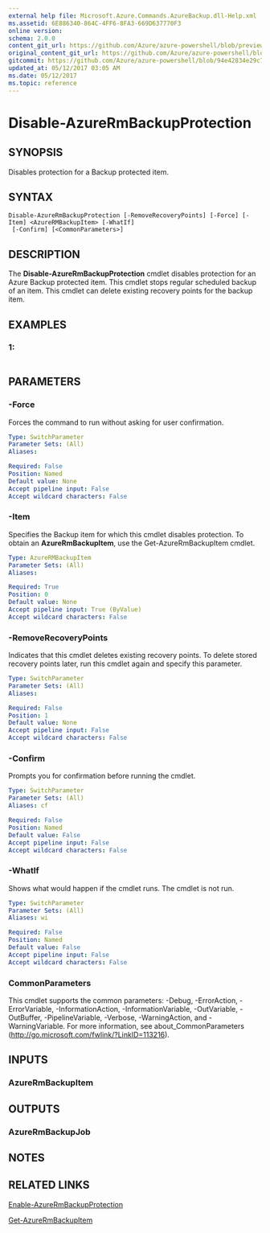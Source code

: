 ```yaml
---
external help file: Microsoft.Azure.Commands.AzureBackup.dll-Help.xml
ms.assetid: 6E886340-864C-4FF6-8FA3-669D637770F3
online version:
schema: 2.0.0
content_git_url: https://github.com/Azure/azure-powershell/blob/preview/src/ResourceManager/AzureBackup/Commands.AzureBackup/help/Disable-AzureRmBackupProtection.md
original_content_git_url: https://github.com/Azure/azure-powershell/blob/preview/src/ResourceManager/AzureBackup/Commands.AzureBackup/help/Disable-AzureRmBackupProtection.md
gitcommit: https://github.com/Azure/azure-powershell/blob/94e42834e29c78cafba9e3f1e99e14af92561036
updated_at: 05/12/2017 03:05 AM
ms.date: 05/12/2017
ms.topic: reference
---
```


# Disable-AzureRmBackupProtection

## SYNOPSIS
Disables protection for a Backup protected item.

## SYNTAX

```
Disable-AzureRmBackupProtection [-RemoveRecoveryPoints] [-Force] [-Item] <AzureRMBackupItem> [-WhatIf]
 [-Confirm] [<CommonParameters>]
```

## DESCRIPTION
The **Disable-AzureRmBackupProtection** cmdlet disables protection for an Azure Backup protected item.
This cmdlet stops regular scheduled backup of an item.
This cmdlet can delete existing recovery points for the backup item.

## EXAMPLES

### 1:
```

```

## PARAMETERS

### -Force
Forces the command to run without asking for user confirmation.

```yaml
Type: SwitchParameter
Parameter Sets: (All)
Aliases: 

Required: False
Position: Named
Default value: None
Accept pipeline input: False
Accept wildcard characters: False
```

### -Item
Specifies the Backup item for which this cmdlet disables protection.
To obtain an **AzureRmBackupItem**, use the Get-AzureRmBackupItem cmdlet.

```yaml
Type: AzureRMBackupItem
Parameter Sets: (All)
Aliases: 

Required: True
Position: 0
Default value: None
Accept pipeline input: True (ByValue)
Accept wildcard characters: False
```

### -RemoveRecoveryPoints
Indicates that this cmdlet deletes existing recovery points.
To delete stored recovery points later, run this cmdlet again and specify this parameter.

```yaml
Type: SwitchParameter
Parameter Sets: (All)
Aliases: 

Required: False
Position: 1
Default value: None
Accept pipeline input: False
Accept wildcard characters: False
```

### -Confirm
Prompts you for confirmation before running the cmdlet.

```yaml
Type: SwitchParameter
Parameter Sets: (All)
Aliases: cf

Required: False
Position: Named
Default value: False
Accept pipeline input: False
Accept wildcard characters: False
```

### -WhatIf
Shows what would happen if the cmdlet runs.
The cmdlet is not run.

```yaml
Type: SwitchParameter
Parameter Sets: (All)
Aliases: wi

Required: False
Position: Named
Default value: False
Accept pipeline input: False
Accept wildcard characters: False
```

### CommonParameters
This cmdlet supports the common parameters: -Debug, -ErrorAction, -ErrorVariable, -InformationAction, -InformationVariable, -OutVariable, -OutBuffer, -PipelineVariable, -Verbose, -WarningAction, and -WarningVariable. For more information, see about_CommonParameters (http://go.microsoft.com/fwlink/?LinkID=113216).

## INPUTS

### AzureRmBackupItem

## OUTPUTS

### AzureRmBackupJob

## NOTES

## RELATED LINKS

[Enable-AzureRmBackupProtection](./Enable-AzureRmBackupProtection.md)

[Get-AzureRmBackupItem](./Get-AzureRmBackupItem.md)


